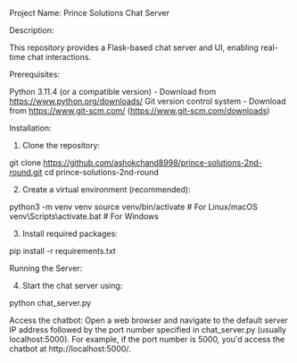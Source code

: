 Project Name: Prince Solutions Chat Server

Description:

This repository provides a Flask-based chat server and UI, enabling real-time chat interactions.

Prerequisites:

Python 3.11.4 (or a compatible version) - Download from https://www.python.org/downloads/
Git version control system - Download from https://www.git-scm.com/ (https://www.git-scm.com/downloads)

Installation:

1) Clone the repository:


git clone https://github.com/ashokchand8998/prince-solutions-2nd-round.git
cd prince-solutions-2nd-round



2) Create a virtual environment (recommended):

python3 -m venv venv
source venv/bin/activate  # For Linux/macOS
venv\Scripts\activate.bat  # For Windows

3) Install required packages:


pip install -r requirements.txt



Running the Server:

4) Start the chat server using:

python chat_server.py


Access the chatbot:
Open a web browser and navigate to the default server IP address followed by the port number specified in chat_server.py (usually localhost:5000).
For example, if the port number is 5000, you'd access the chatbot at http://localhost:5000/.
